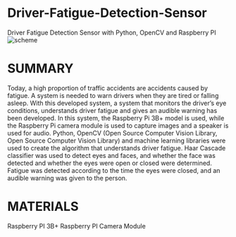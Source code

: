   # Driver-Fatigue-Detection-Sensor
 Driver Fatigue Detection Sensor with Python, OpenCV and Raspberry PI
![scheme](https://user-images.githubusercontent.com/49395473/198663876-a6b3632b-200f-4f06-8f40-f6b0337ac67a.png)



# SUMMARY
Today, a high proportion of traffic accidents are accidents caused by fatigue. A system
is needed to warn drivers when they are tired or falling asleep. With this developed
system, a system that monitors the driver’s eye conditions, understands driver fatigue
and gives an audible warning has been developed. In this system, the Raspberry Pi 3B+
model is used, while the Raspberry Pi camera module is used to capture images and
a speaker is used for audio. Python, OpenCV (Open Source Computer Vision Library,
Open Source Computer Vision Library) and machine learning libraries were used to
create the algorithm that understands driver fatigue. Haar Cascade classifier was used
to detect eyes and faces, and whether the face was detected and whether the eyes were
open or closed were determined. Fatigue was detected according to the time the eyes
were closed, and an audible warning was given to the person.

# MATERIALS
Raspberry PI 3B+
Raspberry PI Camera Module

